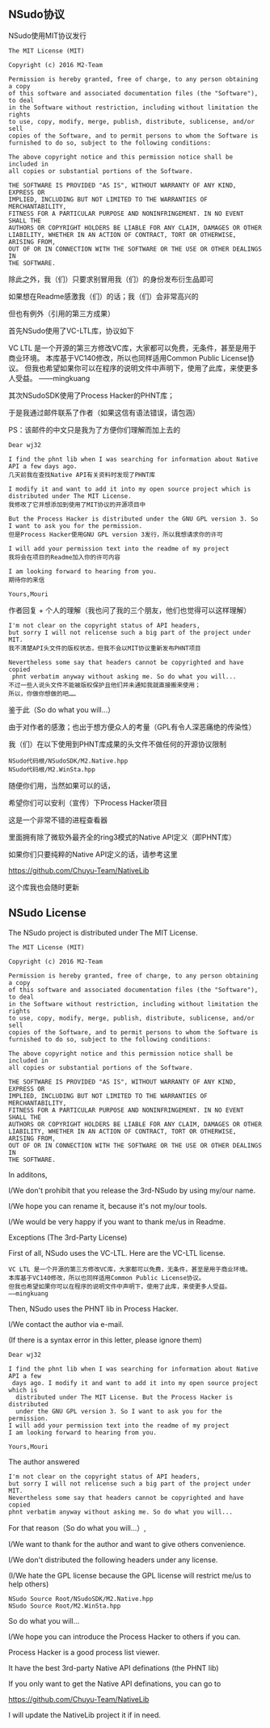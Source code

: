 ﻿## NSudo协议

NSudo使用MIT协议发行

```
The MIT License (MIT)

Copyright (c) 2016 M2-Team

Permission is hereby granted, free of charge, to any person obtaining a copy
of this software and associated documentation files (the "Software"), to deal
in the Software without restriction, including without limitation the rights
to use, copy, modify, merge, publish, distribute, sublicense, and/or sell
copies of the Software, and to permit persons to whom the Software is
furnished to do so, subject to the following conditions:

The above copyright notice and this permission notice shall be included in
all copies or substantial portions of the Software.

THE SOFTWARE IS PROVIDED "AS IS", WITHOUT WARRANTY OF ANY KIND, EXPRESS OR
IMPLIED, INCLUDING BUT NOT LIMITED TO THE WARRANTIES OF MERCHANTABILITY,
FITNESS FOR A PARTICULAR PURPOSE AND NONINFRINGEMENT. IN NO EVENT SHALL THE
AUTHORS OR COPYRIGHT HOLDERS BE LIABLE FOR ANY CLAIM, DAMAGES OR OTHER
LIABILITY, WHETHER IN AN ACTION OF CONTRACT, TORT OR OTHERWISE, ARISING FROM,
OUT OF OR IN CONNECTION WITH THE SOFTWARE OR THE USE OR OTHER DEALINGS IN
THE SOFTWARE.
```

除此之外，我（们）只要求别冒用我（们）的身份发布衍生品即可

如果想在Readme感激我（们）的话；我（们）会非常高兴的


但也有例外（引用的第三方成果）

首先NSudo使用了VC-LTL库，协议如下

VC LTL 是一个开源的第三方修改VC库，大家都可以免费，无条件，甚至是用于商业环境。
本库基于VC140修改，所以也同样适用Common Public License协议。
但我也希望如果你可以在程序的说明文件中声明下，使用了此库，来使更多人受益。
——mingkuang

其次NSudoSDK使用了Process Hacker的PHNT库；

于是我通过邮件联系了作者（如果这信有语法错误，请包涵）

PS：该邮件的中文只是我为了方便你们理解而加上去的
```
Dear wj32

I find the phnt lib when I was searching for information about Native API a few days ago.
几天前我在查找Native API有关资料时发现了PHNT库

I modify it and want to add it into my open source project which is distributed under The MIT License.
我修改了它并想添加到使用了MIT协议的开源项目中

But the Process Hacker is distributed under the GNU GPL version 3. So I want to ask you for the permission.
但是Process Hacker使用GNU GPL version 3发行，所以我想请求你的许可

I will add your permission text into the readme of my project
我将会在项目的Readme加入你的许可内容

I am looking forward to hearing from you.
期待你的来信

Yours,Mouri
```

作者回复 + 个人的理解（我也问了我的三个朋友，他们也觉得可以这样理解）
```
I'm not clear on the copyright status of API headers, 
but sorry I will not relicense such a big part of the project under MIT.
我不清楚API头文件的版权状态，但我不会以MIT协议重新发布PHNT项目

Nevertheless some say that headers cannot be copyrighted and have copied
 phnt verbatim anyway without asking me. So do what you will...
不过一些人说头文件不能被版权保护且他们并未通知我就直接搬来使用；
所以，你做你想做的吧……
```

鉴于此（So do what you will...）

由于对作者的感激；也出于想方便众人的考量（GPL有令人深恶痛绝的传染性）

我（们）在以下使用到PHNT库成果的头文件不做任何的开源协议限制

```
NSudo代码根/NSudoSDK/M2.Native.hpp
NSudo代码根/M2.WinSta.hpp
```

随便你们用，当然如果可以的话，

希望你们可以安利（宣传）下Process Hacker项目

这是一个非常不错的进程查看器

里面拥有除了微软外最齐全的ring3模式的Native API定义（即PHNT库）

如果你们只要纯粹的Native API定义的话，请参考这里 

https://github.com/Chuyu-Team/NativeLib

这个库我也会随时更新



## NSudo License

The NSudo project is distributed under The MIT License.

```
The MIT License (MIT)

Copyright (c) 2016 M2-Team

Permission is hereby granted, free of charge, to any person obtaining a copy
of this software and associated documentation files (the "Software"), to deal
in the Software without restriction, including without limitation the rights
to use, copy, modify, merge, publish, distribute, sublicense, and/or sell
copies of the Software, and to permit persons to whom the Software is
furnished to do so, subject to the following conditions:

The above copyright notice and this permission notice shall be included in
all copies or substantial portions of the Software.

THE SOFTWARE IS PROVIDED "AS IS", WITHOUT WARRANTY OF ANY KIND, EXPRESS OR
IMPLIED, INCLUDING BUT NOT LIMITED TO THE WARRANTIES OF MERCHANTABILITY,
FITNESS FOR A PARTICULAR PURPOSE AND NONINFRINGEMENT. IN NO EVENT SHALL THE
AUTHORS OR COPYRIGHT HOLDERS BE LIABLE FOR ANY CLAIM, DAMAGES OR OTHER
LIABILITY, WHETHER IN AN ACTION OF CONTRACT, TORT OR OTHERWISE, ARISING FROM,
OUT OF OR IN CONNECTION WITH THE SOFTWARE OR THE USE OR OTHER DEALINGS IN
THE SOFTWARE.
```
In additons, 

I/We don't prohibit that you release the 3rd-NSudo by using my/our name. 

I/We hope you can rename it, because it's not my/our tools.

I/We would be very happy if you want to thank me/us in Readme.


Exceptions (The 3rd-Party License)

First of all, NSudo uses the VC-LTL. Here are the VC-LTL license.
```
VC LTL 是一个开源的第三方修改VC库，大家都可以免费，无条件，甚至是用于商业环境。
本库基于VC140修改，所以也同样适用Common Public License协议。
但我也希望如果你可以在程序的说明文件中声明下，使用了此库，来使更多人受益。
——mingkuang
```

Then, NSudo uses the PHNT lib in Process Hacker.

I/We contact the author via e-mail. 

(If there is a syntax error in this letter, please ignore them) 
```
Dear wj32

I find the phnt lib when I was searching for information about Native API a few
 days ago. I modify it and want to add it into my open source project which is
  distributed under The MIT License. But the Process Hacker is distributed
  under the GNU GPL version 3. So I want to ask you for the permission.
I will add your permission text into the readme of my project
I am looking forward to hearing from you.

Yours,Mouri
```

The author answered
```
I'm not clear on the copyright status of API headers, 
but sorry I will not relicense such a big part of the project under MIT.
Nevertheless some say that headers cannot be copyrighted and have copied 
phnt verbatim anyway without asking me. So do what you will...
```

For that reason（So do what you will...）,

I/We want to thank for the author and want to give others convenience.

I/We don't distributed the following headers under any license.

(I/We hate the GPL license because the GPL license will restrict me/us to help others)
```
NSudo Source Root/NSudoSDK/M2.Native.hpp
NSudo Source Root/M2.WinSta.hpp
```

So do what you will...

I/We hope you can introduce the Process Hacker to others if you can.

Process Hacker is a good process list viewer.

It have the best 3rd-party Native API definations (the PHNT lib)

If you only want to get the Native API definations, you can go to

https://github.com/Chuyu-Team/NativeLib

I will update the NativeLib project it if in need.